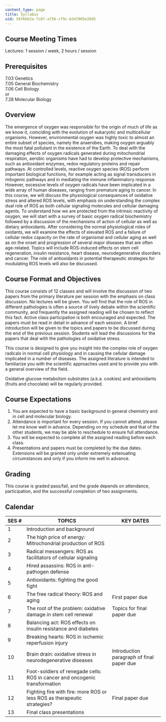 ```yaml
---
content_type: page
title: Syllabus
uid: 56f66b2a-7c87-a756-cf9c-b347005e28d5
---
```


Course Meeting Times
--------------------

Lectures: 1 session / week, 2 hours / session

Prerequisites
-------------

7.03 Genetics  
7.05 General Biochemistry  
7.06 Cell Biology  
or  
7.28 Molecular Biology

Overview
--------

The emergence of oxygen was responsible for the origin of much of life as we know it, coinciding with the evolution of eukaryotic and multicellular organisms. However, environmental oxygen was highly toxic to almost an entire subset of species, namely the anaerobes, making oxygen arguably the most fatal pollutant in the existence of the Earth. To deal with the damaging effects of oxygen radicals generated during mitochondrial respiration, aerobic organisms have had to develop protective mechanisms, such as antioxidant enzymes, redox regulatory proteins and repair pathways. At controlled levels, reactive oxygen species (ROS) perform important biological functions, for example acting as signal transducers in mitogenic pathways and in mediating the immune inflammatory response. However, excessive levels of oxygen radicals have been implicated in a wide array of human diseases, ranging from premature aging to cancer. In this course, we will discuss the physiological consequences of oxidative stress and altered ROS levels, with emphasis on understanding the complex dual role of ROS as both cellular signaling molecules and cellular damaging agents. To understand how we are protected from the intrinsic reactivity of oxygen, we will start with a survey of basic oxygen radical biochemistry followed by a discussion of the mechanisms of action of cellular as well as dietary antioxidants. After considering the normal physiological roles of oxidants, we will examine the effects of elevated ROS and a failure of cellular redox capacity on the rate of organismal and cellular aging as well as on the onset and progression of several major diseases that are often age-related. Topics will include ROS-induced effects on stem cell regeneration, insulin resistance, heart disease, neurodegenerative disorders and cancer. The role of antioxidants in potential therapeutic strategies for modulating ROS levels will also be discussed.

Course Format and Objectives
----------------------------

This course consists of 12 classes and will involve the discussion of two papers from the primary literature per session with the emphasis on class discussion. No lectures will be given. You will find that the role of ROS in different pathologies is often a source of lively debate within the scientific community, and frequently the assigned reading will be chosen to reflect this fact. Active class participation is both encouraged and expected. The papers must be read in detail in advance of each session. A brief introduction will be given to the topics and papers to be discussed during the end of the previous session. Students will lead the discussions for the papers that deal with the pathologies of oxidative stress.

This course is designed to give you insight into the complex role of oxygen radicals in normal cell physiology and in causing the cellular damage implicated in a number of diseases. The assigned literature is intended to familiarize you with the scientific approaches used and to provide you with a general overview of the field.

Oxidative glucose metabolism substrates (a.k.a. cookies) and antioxidants (fruits and chocolate) will be regularly provided.

Course Expectations
-------------------

1.  You are expected to have a basic background in general chemistry and in cell and molecular biology.
2.  Attendance is important for every session. If you cannot attend, please let me know well in advance. Depending on my schedule and that of the other students, we may be able to reschedule to ensure full attendance.
3.  You will be expected to complete all the assigned reading before each class.
4.  Presentations and papers must be completed by the due dates. Extensions will be granted only under extremely extenuating circumstances and only if you inform me well in advance.

Grading
-------

This course is graded pass/fail, and the grade depends on attendance, participation, and the successful completion of two assignments.

Calendar
--------

| SES # | TOPICS | KEY DATES |
| --- | --- | --- |
| 1 | Introduction and background | &nbsp; |
| 2 | The high price of energy: Mitrochondrial production of ROS | &nbsp; |
| 3 | Radical messengers: ROS as facilitators of cellular signaling | &nbsp; |
| 4 | Hired assassins: ROS in anti-pathogen defense | &nbsp; |
| 5 | Antioxidants: fighting the good fight | &nbsp; |
| 6 | The free radical theory: ROS and aging | First paper due |
| 7 | The root of the problem: oxidative damage in stem cell renewal | Topics for final paper due |
| 8 | Balancing act: ROS effects on insulin resistance and diabetes | &nbsp; |
| 9 | Breaking hearts: ROS in ischemic reperfusion injury | &nbsp; |
| 10 | Brain drain: oxidative stress in neurodegenerative diseases | Introduction paragraph of final paper due |
| 11 | Foot-soldiers of renegade cells: ROS in cancer and oncogenic transformation | &nbsp; |
| 12 | Fighting fire with fire: more ROS or less ROS as therapeutic strategies? | Final paper due |
| 13 | Final class presentations |